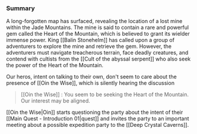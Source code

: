 

### Summary

A long-forgotten map has surfaced, revealing the location of a lost mine within the Jade Mountains. The mine is said to contain a rare and powerful gem called the Heart of the Mountain, which is believed to grant its wielder immense power. King [[Balin Stonehelm]] has called upon a group of adventurers to explore the mine and retrieve the gem. However, the adventurers must navigate treacherous terrain, face deadly creatures, and contend with cultists from the [[Cult of the abyssal serpent]] who also seek the power of the Heart of the Mountain.

Our heros, intent on talking to their own, don't seem to care about the presence of [[Oin the Wise]], which is silently hearing the discussion

> [[Oin the Wise]] : You seem to be seeking the Heart of the Mountain. Our interest may be aligned.

[[Oin the Wise|Oin]] starts questioning the party about the intent of their [[Main Quest - Introduction 01|quest]] and invites the party to an important meeting about a possible expedition party to the [[Deep Crystal Caverns]].



